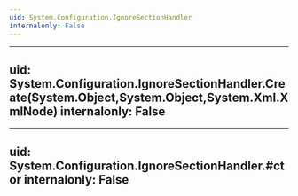 ```yaml
---
uid: System.Configuration.IgnoreSectionHandler
internalonly: False
---
```


---
uid: System.Configuration.IgnoreSectionHandler.Create(System.Object,System.Object,System.Xml.XmlNode)
internalonly: False
---

---
uid: System.Configuration.IgnoreSectionHandler.#ctor
internalonly: False
---
